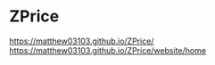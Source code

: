 # ZPrice

https://matthew03103.github.io/ZPrice/
https://matthew03103.github.io/ZPrice/website/home
